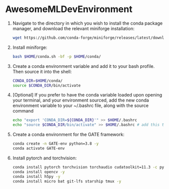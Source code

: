 # AwesomeMLDevEnvironment

1. Navigate to the directory in which you wish to install the conda package manager, and download the relevant miniforge installation:
    ```bash
    wget https://github.com/conda-forge/miniforge/releases/latest/download/Miniforge3-$(uname)-$(uname -m).sh -O $HOME/conda.sh
    ```
2. Install miniforge:
    ```bash 
    bash $HOME/conda.sh -bf -p $HOME/conda/
    ```
3. Create a conda environment variable and add it to your bash profile. Then source it into the shell:
    ```bash 
    CONDA_DIR=$HOME/conda/
    source $CONDA_DIR/bin/activate
    ``` 
4. [Optional] If you prefer to have the conda variable loaded upon opening your terminal, and your environment sourced, add the new conda environment variable to your ~/.bashrc file, along with the source command
    ```bash
   echo "export 'CONDA_DIR=${CONDA_DIR}'" >> $HOME/.bashrc
   echo "source $CONDA_DIR/bin/activate" >> $HOME/.bashrc # add this to your .bashrc 
    ```
5. Create a conda environment for the GATE framework:
    ```bash
    conda create -n GATE-env python=3.8 -y
    conda activate GATE-env
    ```
6. Install pytorch and torchvision:
    ```bash
    conda install pytorch torchvision torchaudio cudatoolkit=11.3 -c pytorch-nightly -y
   conda install opencv -y
   conda install h5py -y
   conda install micro bat git-lfs starship tmux -y
    ```
